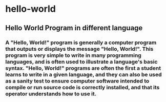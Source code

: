 # hello-world
## Hello World Program in different language

### A "Hello, World!" program is generally a computer program that outputs or displays the message "Hello, World!". This program is very simple to write in many programming languages, and is often used to illustrate a language's basic syntax. "Hello, World!" programs are often the first a student learns to write in a given language, and they can also be used as a sanity test to ensure computer software intended to compile or run source code is correctly installed, and that its operator understands how to use it.
